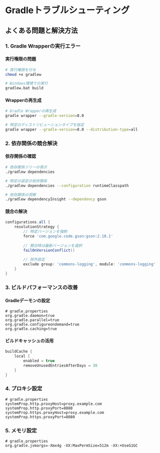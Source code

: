 # Gradleトラブルシューティング

## よくある問題と解決方法

### 1. Gradle Wrapperの実行エラー

#### 実行権限の問題

```bash
# 実行権限を付与
chmod +x gradlew

# Windows環境での実行
gradlew.bat build
```

#### Wrapperの再生成

```bash
# Gradle Wrapperの再生成
gradle wrapper --gradle-version=8.0

# 特定のディストリビューションタイプを指定
gradle wrapper --gradle-version=8.0 --distribution-type=all
```

### 2. 依存関係の競合解決

#### 依存関係の確認

```bash
# 依存関係ツリーの表示
./gradlew dependencies

# 特定の設定の依存関係
./gradlew dependencies --configuration runtimeClasspath

# 依存関係の洞察
./gradlew dependencyInsight --dependency gson
```

#### 競合の解決

```groovy
configurations.all {
    resolutionStrategy {
        // 特定バージョンを強制
        force 'com.google.code.gson:gson:2.10.1'
        
        // 競合時は最新バージョンを選択
        failOnVersionConflict()
        
        // 除外設定
        exclude group: 'commons-logging', module: 'commons-logging'
    }
}
```

### 3. ビルドパフォーマンスの改善

#### Gradleデーモンの設定

```properties
# gradle.properties
org.gradle.daemon=true
org.gradle.parallel=true
org.gradle.configureondemand=true
org.gradle.caching=true
```

#### ビルドキャッシュの活用

```groovy
buildCache {
    local {
        enabled = true
        removeUnusedEntriesAfterDays = 30
    }
}
```

### 4. プロキシ設定

```properties
# gradle.properties
systemProp.http.proxyHost=proxy.example.com
systemProp.http.proxyPort=8080
systemProp.https.proxyHost=proxy.example.com
systemProp.https.proxyPort=8080
```

### 5. メモリ設定

```properties
# gradle.properties
org.gradle.jvmargs=-Xmx4g -XX:MaxPermSize=512m -XX:+UseG1GC
```